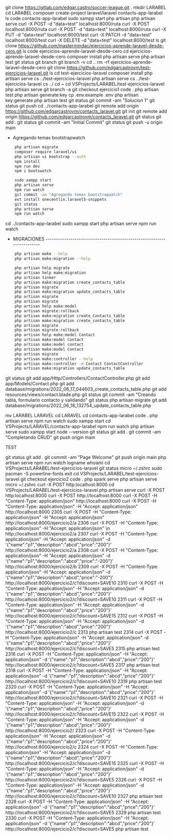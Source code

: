  git clone https://gitlab.com/edgar.castro/soccer-league.git .
 mkdir LARABEL
 cd LARABEL
 composer create-project laravel/laravel contacts-app-larabel
 ls
 code contacts-app-larabel
 sudo xampp start
 php artisan
 php artisan serve
 curl -X POST -d "data=test" localhost:8000/ruta
 curl -X POST  localhost:8000/ruta
 curl -X POST -d "data=test" localhost:8000/ruta
 curl -X PUT -d "data=test" localhost:8000/test
 curl -X PATCH -d "data=test" localhost:8000/test
 curl -X DELETE -d "data=test" localhost:8000/test
 ls
 git clone https://github.com/mastermindac/ejercicios-aprende-laravel-desde-cero.git
 ls
 code ejercicios-aprende-laravel-desde-cero
 cd ejercicios-aprende-laravel-desde-cero
 composer install
 php artisan serve
 php artisan test
 git status
 git branch
 git branch -v
 cd ..
 rm -rf ejercicios-aprende-laravel-desde-cero
 git clone https://github.com/edgarcastrovm/test-ejercicios-laravel.git
 ls
 cd test-ejercicios-laravel
 composer install
 php artisan serve
 cs ../test-ejercicios-laravel
 php artisan serve
 cs ../test-ejercicios-laravel
 cs ../
 cd ~
 cd VSProjects/LARABEL/test-ejercicios-laravel
 php artisan serve
 git branch -a
 git checkout ejercicio1
 code .
 php artisan test
 php artisan generate:key
 cp .env.example .env
 php artisan key:generate
 php artisan test
 git status
 git commit -am "Solucion 1"
 git status
 git push
 cd ../contacts-app-larabel
 git remote add origin https://github.com/edgarcastrovm/contacts_laravel.git
 git init
 git remote add origin https://github.com/edgarcastrovm/contacts_laravel.git
 git status
 git add .
 git status
 git commit -am "Initial Commit"
 git status
 git push -u origin main

* Agregando temas bootstrapwatch
``` bash
    php artisan migrate
    composer require laravel/ui
    php artisan ui bootstrap --auth
    npm install
    npm run dev
    npm i bootswatch

    sudo xampp start
    php artisan serve
    npm run watch
    git commit -am "Agregando temas bootstrapwatch"
    ext install onecentlin.laravel5-snippets
    git status
    php artisan serve
    npm run watch
```

cd ../contacts-app-larabel
sudo xampp start
php artisan serve
npm run watch

* MIGRACIONES  -----------------------------------------------------------------------
```bash
    php artisan make --help
    php artisan make:migration --help

    php artisan help migrate
    php artisan help make:migration
    php artisan tinker
    php artisan make:migration create_contacts_table
    php artisan migrate
    php artisan make:migration update_contacts_table
    php artisan migrate
    php artisan migrate
    php artisan help make:model
    php artisan migrate:rollback
    php artisan make:migration create_Contacts_table
    php artisan make:migration create_contacts_table
    php artisan migrate
    php artisan migrate:rollback
    php artisan help make:model Contact
    php artisan make:model Contact
    php artisan make:model contact
    php artisan make:model Contact
    php artisan migrate
    php artisan make:controller --help
    php artisan make:controller -m Contact ContactController
    php artisan make:migration update_contacts_table
```
git status
git add app/Http/Controllers/ContactController.php
git add app/Models/Contact.php
git add database/migrations/2022_06_17_044603_create_contacts_table.php
git add resources/views/contact.blade.php
git status
git commit -am "Creando tabla, formulario contacto y validando"
git status
php artisan migrate
git add database/migrations/2022_06_18_132754_update_contacts_table.php

mv LARABEL LARAVEL
cd LARAVEL
cd contacts-app-larabel
code .
php artisan serve
npm run watch
sudo xampp start
cd VSProjects/LARAVEL/contacts-app-larabel
npm run watch
php artisan serve
sudo xampp start
node --version
git status
git add .
git commit -am "Completando CRUD"
git push origin main







TEST


 git status
 git add .
 git commit -am "Page Welcome"
 git push origin main
 php artisan serve
 npm run watch
 logname
 whoami
 cd VSProjects/LARABEL/test-ejercicios-laravel
 git status
 micro ~/.zshrc
 sudo pacman -S powerline-fonts
 exit
 cd VSProjects/LARABEL/test-ejercicios-laravel
 git checkout ejercicio2
 code .
 php spark serve
 php artisan serve
 micro ~/.zshrc
 curl -X POST http:localhost:8000
 cd VSProjects/LARABEL/test-ejercicios-laravel
 php artisan serve
 curl -X POST http:localhost:8000
 curl -X POST http://localhost:8000
 curl -X POST -H "Content-Type: application/json" http://localhost:8000
 curl -X POST -H "Content-Type: application/json" -H "Accept: application/json" http://localhost:8000
 2305  curl -X POST -H "Content-Type: application/json" -H "Accept: application/json" http://localhost:8000/ejercicio2/a
 2306  curl -X POST -H "Content-Type: application/json" -H "Accept: application/json"  \n http://localhost:8000/ejercicio2/a
 2307  curl -X POST -H "Content-Type: application/json" -H "Accept: application/json" -d '{"name":"p1","description":"abcd","price":"200"}' http://localhost:8000/ejercicio2/a
 2308  curl -X POST -H "Content-Type: application/json" -H "Accept: application/json" -d '{"name":"p1","description":"abcd","price":"-200"}' http://localhost:8000/ejercicio2/b
 2309  curl -X POST -H "Content-Type: application/json" -H "Accept: application/json" -d '{"name":"p1","description":"abcd","price":"-200"}' http://localhost:8000/ejercicio2/c\?discount=SAVE10
 2310  curl -X POST -H "Content-Type: application/json" -H "Accept: application/json" -d '{"name":"p1","description":"abcd","price":"200"}' http://localhost:8000/ejercicio2/c\?discount=SAVE10
 2311  curl -X POST -H "Content-Type: application/json" -H "Accept: application/json" -d '{"name":"p1","description":"abcd","price":"200"}' http://localhost:8000/ejercicio2/c\?discount=SAVE15
 2312  curl -X POST -H "Content-Type: application/json" -H "Accept: application/json" -d '{"name":"p1","description":"abcd","price":"200"}' http://localhost:8000/ejercicio2/c
 2313  php artisan test
 2314  curl -X POST -H "Content-Type: application/json" -H "Accept: application/json" -d '{"name":"p1","description":"abcd","price":"200"}' http://localhost:8000/ejercicio2/c\?discount=SAVE5
 2315  php artisan test
 2316  curl -X POST -H "Content-Type: application/json" -H "Accept: application/json" -d '{"name":"p1","description":"abcd","price":"200"}' http://localhost:8000/ejercicio2/c\?discount=SAVE5
 2317  php artisan test
 2318  curl -X POST -H "Content-Type: application/json" -H "Accept: application/json" -d '{"name":"p1","description":"abcd","price":"200"}' http://localhost:8000/ejercicio2/c\?discount=SAVE10
 2319  php artisan test
 2320  curl -X POST -H "Content-Type: application/json" -H "Accept: application/json" -d '{"name":"p1","description":"abcd","price":"200"}' http://localhost:8000/ejercicio2/c\?discount=SAVE10
 2321  curl -X POST -H "Content-Type: application/json" -H "Accept: application/json" -d '{"name":"p1","description":"abcd","price":"200"}' http://localhost:8000/ejercicio2/c\?discount=SAVE15
 2322  curl -X POST -H "Content-Type: application/json" -H "Accept: application/json" -d '{"name":"p1","description":"abcd","price":"200"}' http://localhost:8000/ejercicio2/
 2323  curl -X POST -H "Content-Type: application/json" -H "Accept: application/json" -d '{"name":"p1","description":"abcd","price":"200"}' http://localhost:8000/ejercicio2/c
 2324  curl -X POST -H "Content-Type: application/json" -H "Accept: application/json" -d '{"name":"p1","description":"abcd","price":"200"}' http://localhost:8000/ejercicio2/c\?discount=SAVE15
 2325  curl -X POST -H "Content-Type: application/json" -H "Accept: application/json" -d '{"name":"p1","description":"abcd","price":"200"}' http://localhost:8000/ejercicio2/c\?discount=SAVE5
 2326  curl -X POST -H "Content-Type: application/json" -H "Accept: application/json" -d '{"name":"p1","description":"abcd","price":"200"}' http://localhost:8000/ejercicio2/c\?discount=SAVE10
 2327  php artisan test
 2328  curl -X POST -H "Content-Type: application/json" -H "Accept: application/json" -d '{"name":"p1","description":"abcd","price":"200"}' http://localhost:8000/ejercicio2/c\?discount=SAVE5
 2329  php artisan test
 2330  curl -X POST -H "Content-Type: application/json" -H "Accept: application/json" -d '{"name":"p1","description":"abcd","price":"200"}' http://localhost:8000/ejercicio2/c\?discount=SAVE5
php artisan test